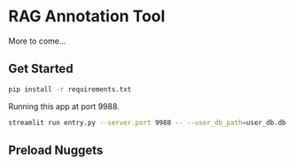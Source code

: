 # RAG Annotation Tool

More to come...

## Get Started

```bash
pip install -r requirements.txt
```

Running this app at port 9988.
```bash
streamlit run entry.py --server.port 9988 -- --user_db_path=user_db.db --task_configs ./mini-test_config.json
```

## Preload Nuggets


